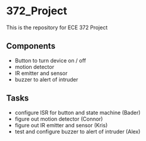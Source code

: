 # 372_Project
This is the repository for ECE 372 Project

<h2>Components</h2>
<ul>
  <li>Button to turn device on / off
  <li>motion detector
  <li>IR emitter and sensor
  <li>buzzer to alert of intruder
</ul>

<h2>Tasks</h2>
<ul>
  <li>configure ISR for button and state machine (Bader)
  <li>figure out motion detector (Connor)
  <li>figure out IR emitter and sensor (Kris)
  <li>test and configure buzzer to alert of intruder (Alex)
</ul>

